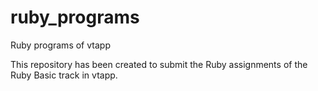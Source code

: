 ruby_programs
=============

Ruby programs of vtapp

This repository has been created to submit the Ruby assignments of the Ruby Basic track in vtapp.

